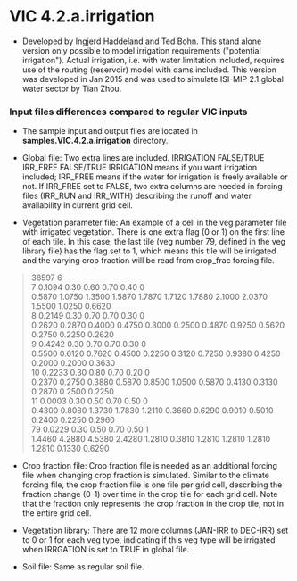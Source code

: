 # VIC 4.2.a.irrigation

- Developed by Ingjerd Haddeland and Ted Bohn. This stand alone version only possible to model irrigation requirements ("potential irrigation"). Actual irrigation, i.e. with water limitation included, requires use of the routing (reservoir) model with dams included. This version was developed in Jan 2015 and was used to simulate ISI-MIP 2.1 global water sector by Tian Zhou.

### Input files differences compared to regular VIC inputs

- The sample input and output files are located in **samples.VIC.4.2.a.irrigation** directory.

- Global file: Two extra lines are included.
IRRIGATION      FALSE/TRUE
IRR_FREE        FALSE/TRUE
IRRIGATION means if you want irrigation included; IRR_FREE means if the water for irrigation is freely available or not. If IRR_FREE set to FALSE, two extra columns are needed in forcing files (IRR_RUN and IRR_WITH) describing the runoff and water availability in current grid cell.

- Vegetation parameter file: An example of a cell in the veg parameter file with irrigated vegetation. There is one extra flag (0 or 1) on the first line of each tile. In this case, the last tile (veg number 79, defined in the veg library file) has the flag set to 1, which means this tile will be irrigated and the varying crop fraction will be read from crop_frac forcing file.

>38597 6
<br>7 0.1094	 0.30  0.60  0.70  0.40  0
<br>0.5870  1.0750  1.3500  1.5870  1.7870  1.7120  1.7880  2.1000  2.0370  1.5500  1.0250  0.6620
<br>8 0.2149	 0.30  0.70  0.70  0.30  0
<br>0.2620  0.2870  0.4000  0.4750  0.3000  0.2500  0.4870  0.9250  0.5620  0.2750  0.2250  0.2620
<br>9 0.4242	 0.30  0.70  0.70  0.30  0
<br>0.5500  0.6120  0.7620  0.4500  0.2250  0.3120  0.7250  0.9380  0.4250  0.2000  0.2000  0.3630
<br>10 0.2233	 0.30  0.80  0.70  0.20  0
<br>0.2370  0.2750  0.3880  0.5870  0.8500  1.0500  0.5870  0.4130  0.3130  0.2870  0.2500  0.2250
<br>11 0.0003	 0.30  0.50  0.70  0.50  0
<br>0.4300  0.8080  1.3730  1.7830  1.2110  0.3660  0.6290  0.9010  0.5010  0.2400  0.2250  0.2960
<br>79 0.0229	 0.30  0.50  0.70  0.50  1
<br>1.4460  4.2880  4.5380  2.4280  1.2810  0.3810  1.2810  1.2810  1.2810  1.2810  0.1330  0.6290

- Crop fraction file: Crop fraction file is needed as an additional forcing file when changing crop fraction is simulated. Similar to the climate forcing file, the crop fraction file is one file per grid cell, describing the fraction change (0-1) over time in the crop tile for each grid cell. Note that the fraction only represents the crop fraction in the crop tile, not in the entire grid cell.

- Vegetation library: There are 12 more columns (JAN-IRR to DEC-IRR) set to 0 or 1 for each veg type, indicating if this veg type will be irrigated when IRRGATION is set to TRUE in global file.

- Soil file: Same as regular soil file.
